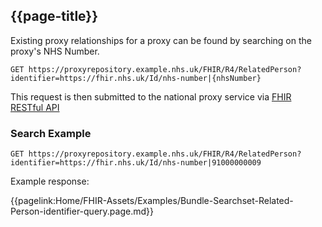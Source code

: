 ## {{page-title}}

Existing proxy relationships for a proxy can be found by searching on the proxy's NHS Number.

```
GET https://proxyrepository.example.nhs.uk/FHIR/R4/RelatedPerson?identifier=https://fhir.nhs.uk/Id/nhs-number|{nhsNumber}
```

This request is then submitted to the national proxy service via [FHIR RESTful API](https://hl7.org/fhir/R4/http.html)  


### Search Example

```
GET https://proxyrepository.example.nhs.uk/FHIR/R4/RelatedPerson?identifier=https://fhir.nhs.uk/Id/nhs-number|91000000009
```



Example response:

{{pagelink:Home/FHIR-Assets/Examples/Bundle-Searchset-Related-Person-identifier-query.page.md}}